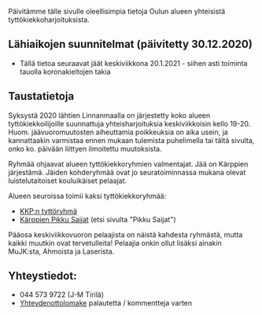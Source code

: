 Päivitämme tälle sivulle oleellisimpia tietoja Oulun alueen yhteisistä
tyttökiekkoharjoituksista.

## Lähiaikojen suunnitelmat (päivitetty 30.12.2020)
* Tällä tietoa seuraavat jäät keskiviikkona 20.1.2021 - siihen asti toiminta tauolla koronakieltojen takia

## Taustatietoja

Syksystä 2020 lähtien Linnanmaalla on järjestetty koko alueen
tyttökiekkoilijoille suunnattuja yhteisharjoituksia keskiviikkoisin kello
19-20. Huom. jäävuoromuutosten aiheuttamia poikkeuksia on aika usein, ja kannattaakin
varmistaa ennen mukaan tulemista
puhelimella tai tältä sivulta, onko ko. päivään liittyen ilmoitettu muutoksista.

Ryhmää ohjaavat alueen tyttökiekkoryhmien valmentajat.
Jää on Kärppien järjestämä. Jäiden kohderyhmää ovat jo
seuratoiminnassa mukana olevat luistelutaitoiset kouluikäiset pelaajat.

Alueen seuroissa toimii kaksi tyttökiekkoryhmää:

* [KKP:n tyttöryhmä](https://www.kkpjuniorit.fi/joukkueet/5220)
* [Kärppien Pikku Saijat](https://www.oulunkarpat46.fi/uutiset/7411/kiekkokoulu) (etsi sivulta "Pikku Saijat")

Pääosa keskiviikkovuoron pelaajista on näistä kahdesta ryhmästä, mutta kaikki
muutkin ovat tervetulleita! Pelaajia onkin ollut lisäksi ainakin
MuJK:sta, Ahmoista ja Laserista.

## Yhteystiedot:
 * 044 573 9722 (J-M Tirilä)
 * [Yhteydenottolomake](https://forms.gle/FdxWP3AaG7aNgXdj7) palautetta / kommentteja varten
